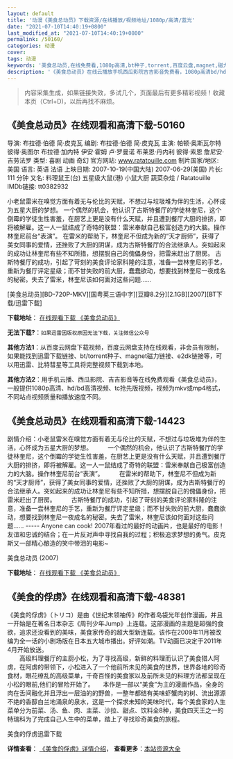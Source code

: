 ```yaml
---
layout: default
title: '动漫《美食总动员》下载资源/在线播放/视频地址/1080p/高清/蓝光'
date: "2021-07-10T14:40:19+0800"
last_modified_at: "2021-07-10T14:40:19+0800"
permalink: /50160/
categories: 动漫
cover:
tags: 动漫
keywords: '美食总动员,在线免费看,1080p高清,bt种子,torrent,百度云盘,magnet,磁力链,迅雷下载资源'
description: '《美食总动员》在线云播放手机西瓜影院吉吉影音免费看，1080p高清bd/hd未删减完整版和tc抢先枪版，mkv/mp4格式，附带bt/torrent种子、magnet/磁力链、百度云盘、网盘资源迅雷下载链接'
---
```


>内容采集生成，如果链接失效，多试几个，页面最后有更多精彩视频！收藏本页（Ctrl+D)，以后再找不麻烦。


## 《美食总动员》在线观看和高清下载-50160

导演: 布拉德·伯德 简·皮克瓦 编剧: 布拉德·伯德 简·皮克瓦 主演: 帕顿·奥斯瓦尔特 彼得·奥图尔 布拉德·加内特 伊安·霍姆 卢·罗曼诺 布莱恩·丹内利 彼得·索恩 詹尼安·吉劳法罗 类型: 喜剧 动画 奇幻 官方网站: www.ratatouille.com 制片国家/地区: 美国 语言: 英语 法语 上映日期: 2007-10-19(中国大陆) 2007-06-29(美国) 片长: 111 分钟 又名: 料理鼠王(台) 五星级大鼠(港) 小鼠大厨 蔬菜杂烩 / Ratatouille IMDb链接: tt0382932

小老鼠雷米在嗅觉方面有着无与伦比的天赋，不想过与垃圾堆为伴的生活，心怀成为五星大厨的梦想。 一个偶然的机会，他认识了古斯特餐厅的学徒林奎尼，这个倒霉的学徒生性害羞，在厨艺上更是没有什么天赋，并且遭到餐厅大厨的排挤，即将被解雇。这一人一鼠结成了奇特的联盟：雷米奉献自己极富创造力的大脑。操作林奎尼前台“表演”。 在雷米的帮助下，林奎尼不但成为新的“天才厨师”，获得了美女同事的爱情，还挫败了大厨的阴谋，成为古斯特餐厅的合法继承人。突如起来的成功让林奎尼有些不知所措，想摆脱自己的傀儡身份，把雷米赶出了厨房。 古斯特餐厅的成功，引起了苛刻的美食评论家科隆的注意，准备一尝林奎尼的手艺，重新为餐厅评定星级；而不甘失败的前大厨，蠢蠢欲动，想要找到林奎尼一夜成名的秘密。失去了雷米，林奎尼该如何面对这些问题……


[美食总动员][BD-720P-MKV][国粤英三语中字][豆瓣8.2分][2.1GB][2007][BT下载/迅雷下载]

**下载地址**： [在线观看下载 《美食总动员》](https://www.btdx8.com/torrent/ratatouille_2007.html) 


**无法下载?**：`如果迅雷因版权原因无法下载，关注微信公众号 `

**其他方法1**：从百度云网盘下载视频，百度云网盘支持在线观看，非会员有限制，如果能找到迅雷下载链接、bt/torrent种子、magnet磁力链接、e2dk链接等，可以用迅雷、比特彗星等工具将完整视频下载到本地。

**其他方法2**：用手机云播、西瓜影院、吉吉影音等在线免费观看《美食总动员》，一般提供1080p高清、hd/bd高清视频、tc抢先版视频，视频为mkv或mp4格式，不同站点视频质量和播放速度不同。


## 《美食总动员》在线观看和高清下载-14423

剧情介绍：小老鼠雷米在嗅觉方面有着无与伦比的天赋，不想过与垃圾堆为伴的生活，心怀成为五星大厨的梦想。  　　一个偶然的机会，他认识了古斯特餐厅的学徒林奎尼，这个倒霉的学徒生性害羞，在厨艺上更是没有什么天赋，并且遭到餐厅大厨的排挤，即将被解雇。这一人一鼠结成了奇特的联盟：雷米奉献自己极富创造力的大脑。操作林奎尼前台“表演”。  　　在雷米的帮助下，林奎尼不但成为新的“天才厨师”，获得了美女同事的爱情，还挫败了大厨的阴谋，成为古斯特餐厅的合法继承人。突如起来的成功让林奎尼有些不知所措，想摆脱自己的傀儡身份，把雷米赶出了厨房。  　　古斯特餐厅的成功，引起了苛刻的美食评论家科隆的注意，准备一尝林奎尼的手艺，重新为餐厅评定星级；而不甘失败的前大厨，蠢蠢欲动，想要找到林奎尼一夜成名的秘密。失去了雷米，林奎尼该如何面对这些问题…… ----- Anyone can cook! 2007年看过的最好的动画片，也是最好的电影！友谊和忠诚的结合；在一片反对声中寻找自我的过程；积极追求梦想的勇气。皮克斯又一部精心酿造的笑中带泪的电影~


美食总动员 (2007)

**下载地址**： [在线观看下载 《美食总动员》](https://www.btbtdy.me/btdy/dy5239.html) 


## 《美食的俘虏》在线观看和高清下载-48381

《美食的俘虏》（トリコ）是由《世纪末领袖传》的作者岛袋光年创作漫画，并且一开始是在著名日本杂志《周刊少年Jump》上连载。这部漫画的主题是超强的食欲，追求还没看到的美味，美食家传奇的超大型新连载。该作在2009年11月被改编为全一话的小剧场版在日本五大城市播出。好评如潮。TV动画已决定于2011年4月开始放送。<br />　　高级料理餐厅的主厨小松，为了寻找高级，新鲜的料理而认识了美食猎人阿虏，在阿虏的带领下，小松进入了一个他前所未见的美食的世界，世界各地的珍奇食材，眼花缭乱的高级菜单，千奇百怪的美食家以及前所未见的料理方法都呈现在小松的眼前,他们的冒险开始了。</div>　　本作是一部以“美食”为主的漫画作品，全身的肉在舌间融化并且浮出一层油的的野兽，一整年都结有美味虾蟹肉的树、流出源源不绝的香醇白兰地涌泉的泉水，这是一个探求未知的美味时代，每个美食家的人生菜单分为前菜、汤、鱼、肉、主菜、沙拉、甜点、饮料全8种，美食四天王之一的特瑞科为了完成自己人生中的菜单，踏上了寻找珍奇美食的旅程。</div>


美食的俘虏迅雷下载

**详情查看**： [《美食的俘虏》详情介绍](/movie/48381/)， **查看更多**：[本站资源大全](/movie/t/all/)

